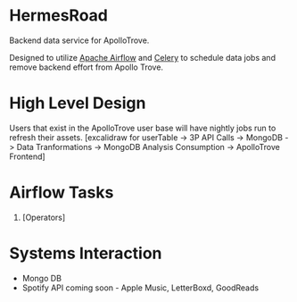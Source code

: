 # HermesRoad
Backend data service for ApolloTrove.

Designed to utilize [Apache Airflow](https://airflow.apache.org/) and [Celery](https://docs.celeryq.dev/en/latest/getting-started/) to schedule data jobs and remove backend effort from Apollo Trove.

# High Level Design
Users that exist in the ApolloTrove user base will have nightly jobs run to refresh their assets.
[excalidraw for userTable -> 3P API Calls -> MongoDB -> Data Tranformations -> MongoDB Analysis Consumption -> ApolloTrove Frontend]


# Airflow Tasks
1. [Operators]

# Systems Interaction
- Mongo DB
- Spotify API
coming soon - Apple Music, LetterBoxd, GoodReads



